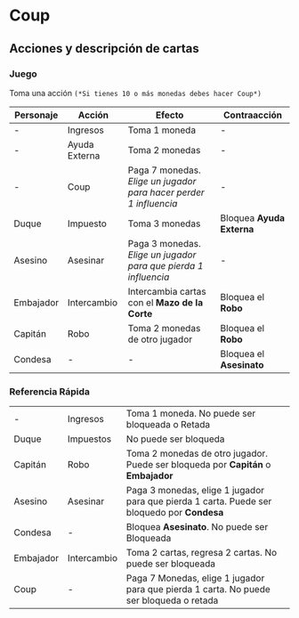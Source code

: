 # Coup

## Acciones y descripción de cartas

### Juego

Toma una acción `(*Si tienes 10 o más monedas debes hacer Coup*)`

|Personaje|Acción|Efecto|Contraacción|
|-|-|-|-|
|-|Ingresos|Toma 1 moneda|-|
|-|Ayuda Externa|Toma 2 monedas|-|
|-|Coup|Paga 7 monedas. *Elige un jugador para hacer perder 1 influencia*|-|
|Duque|Impuesto|Toma 3 monedas|Bloquea **Ayuda Externa**|
|Asesino|Asesinar|Paga 3 monedas. *Elige un jugador para que pierda 1 influencia*|-|
|Embajador|Intercambio|Intercambia cartas con el **Mazo de la Corte**|Bloquea el **Robo**|
|Capitán|Robo|Toma 2 monedas de otro jugador|Bloquea el **Robo**|
|Condesa|-|-|Bloquea el **Asesinato**|

### Referencia Rápida

||||
|-|-|-|
|-|Ingresos|Toma 1 moneda. No puede ser bloqueada o Retada|
|Duque|Impuestos|No puede ser bloqueda|
|Capitán|Robo|Toma 2 monedas de otro jugador. Puede ser bloqueda por **Capitán** o **Embajador**|
|Asesino|Asesinar|Paga 3 monedas, elige 1 jugador para que pierda 1 carta. Puede ser bloquedo por **Condesa**|
|Condesa|-|Bloquea **Asesinato**. No puede ser Bloqueada|
|Embajador|Intercambio|Toma 2 cartas, regresa 2 cartas. No puede ser bloqueada|
|Coup|-|Paga 7 Monedas, elige 1 jugador para que pierda 1 carta. No puede ser bloqueda o retada|
